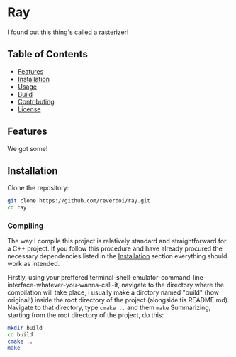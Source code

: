 # Ray

I found out this thing's called a rasterizer!

## Table of Contents

- [Features](#features)
- [Installation](#installation)
- [Usage](#usage)
- [Build](#build)
- [Contributing](#contributing)
- [License](#license)

## Features

We got some!

## Installation

Clone the repository:

```bash
git clone https://github.com/reverboi/ray.git
cd ray
```
### Compiling

The way I compile this project is relatively standard and straightforward for a C++ project. If you follow this procedure and have already procured the necessary dependencies listed in the [Installation](#installation) section everything should work as intended.

Firstly, using your preffered terminal-shell-emulator-command-line-interface-whatever-you-wanna-call-it, navigate to the directory where the compilation will take place, i usually make a dirctory named "build" (how original!) inside the root directory of the project (alongside tis README.md). Navigate to that directory, type ```cmake ..``` and them ```make```
Summarizing, starting from the root directory of the project, do this:

```bash
mkdir build
cd build
cmake ..
make
```